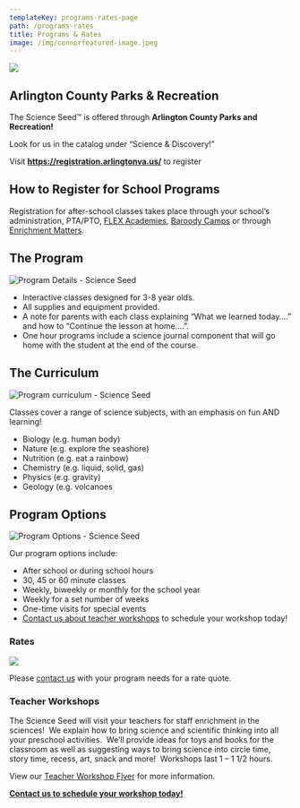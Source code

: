 ```yaml
---
templateKey: programs-rates-page
path: /programs-rates
title: Programs & Rates
image: /img/connorfeatured-image.jpeg
---
```

![](/img/connorfeatured-image.jpeg)

## Arlington County Parks & Recreation

The Science Seed™ is offered through **Arlington County Parks and Recreation!**

Look for us in the catalog under “Science & Discovery!”

Visit **<https://registration.arlingtonva.us/>** to register

## How to Register for School Programs

Registration for after-school classes takes place through your school’s administration, PTA/PTO, [FLEX Academies](https://flexacademies.com/), [Baroody Camps](https://www.baroodycamps.com/home) or through [Enrichment Matters](https://www.enrichmentmatters.com/).

## The Program

![Program Details - Science Seed](/img/rate1.jpeg)

* Interactive classes designed for 3-8 year olds.
* All supplies and equipment provided.
* A note for parents with each class explaining “What we learned today….” and how to “Continue the lesson at home….”.
* One hour programs include a science journal component that will go home with the student at the end of the course.

## The Curriculum

![Program curriculum - Science Seed](/img/rate4.jpeg)

Classes cover a range of science subjects, with an emphasis on fun AND learning!

* Biology (e.g. human body)
* Nature (e.g. explore the seashore)
* Nutrition (e.g. eat a rainbow)
* Chemistry (e.g. liquid, solid, gas)
* Physics (e.g. gravity)
* Geology (e.g. volcanoes

## Program Options

![Program Options - Science Seed](/img/rate2.jpeg)

Our program options include:

* After school or during school hours
* 30, 45 or 60 minute classes
* Weekly, biweekly or monthly for the school year
* Weekly for a set number of weeks
* One-time visits for special events
* [Contact us about teacher workshops](/contact "Teacher workshops") to schedule your workshop today!

### Rates

![](/img/rates-magnifying-glass.jpeg)

Please [contact us](/contact "Contact Us") with your program needs for a rate quote.

### **Teacher Workshops**

The Science Seed will visit your teachers for staff enrichment in the sciences!  We explain how to bring science and scientific thinking into all your preschool activities.  We’ll provide ideas for toys and books for the classroom as well as suggesting ways to bring science into circle time, story time, recess, art, snack and more!  Workshops last 1 – 1 1/2 hours.

View our [Teacher Workshop Flyer](/The-Science-Seed-Teacher-Training-Flyer.pdf) for more information.

**[Contact us to schedule your workshop today!](/contact "Contact Us")**